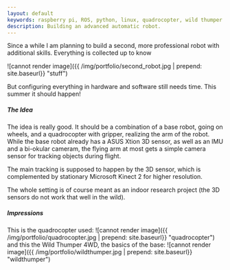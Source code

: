 ```yaml
---
layout: default
keywords: raspberry pi, ROS, python, linux, quadrocopter, wild thumper
description: Building an advanced automatic robot.
---
```


Since a while I am planning to build a second, more professional robot with
additional skills. Everything is collected up to know

![cannot render image]({{ /img/portfolio/second_robot.jpg | prepend: site.baseurl}} "stuff")

But configuring everything in hardware and software still needs time.
This summer it should happen!

##### The Idea
The idea is really good. It should be a combination of a base robot, going on wheels,
and a quadrocopter with gripper, realizing the arm of the robot. While the base
robot already has a ASUS Xtion 3D sensor, as well as an IMU and a bi-okular cameram,
the flying arm at most gets a simple camera sensor for tracking objects during flight.

The main tracking is supposed to happen by the 3D sensor, which is complemented by
stationary Microsoft Kinect 2 for higher resolution.

The whole setting is of course meant as an indoor research project (the 3D sensors
do not work that well in the wild).

##### Impressions
This is the quadrocopter used:
![cannot render image]({{ /img/portfolio/quadrocopter.jpg | prepend: site.baseurl}} "quadrocopter")
and this the Wild Thumper 4WD, the basics of the base:
![cannot render image]({{ /img/portfolio/wildthumper.jpg | prepend: site.baseurl}} "wildthumper")
